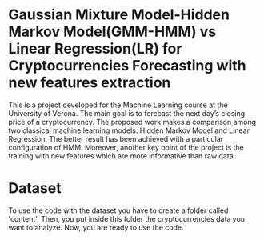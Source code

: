 # Gaussian Mixture Model-Hidden Markov Model(GMM-HMM) vs Linear Regression(LR) for Cryptocurrencies Forecasting with new features extraction
This is a project developed for the Machine Learning course at the University of Verona. The main goal is to forecast the next day’s closing price of a cryptocurrency. The proposed work makes a comparison among two classical machine learning models: Hidden Markov Model and Linear Regression. The better result has been achieved with a particular configuration of HMM. Moreover, another key point of the project is the training with new features which are more informative than raw data. 
# Dataset
To use the code with the dataset you have to create a folder called 'content'. Then, you put inside this folder the cryptocurrencies data you want to analyze. Now, you are ready to use the code.
